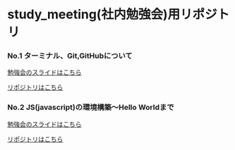 # study_meeting(社内勉強会)用リポジトリ

### No.1 ターミナル、Git,GitHubについて

[勉強会のスライドはこちら](https://docs.google.com/presentation/d/14YtxgEnmIwaAHE4lTqlvMDvOyD32YQOFqBA1uppTkn4/edit?usp=sharing)

[リポジトリはこちら](https://github.com/WebEngineer-Maedagumi/study_meeting/blob/main/study/GIT_STUDY.md)

### No.2 JS(javascript)の環境構築〜Hello Worldまで

[勉強会のスライドはこちら](https://docs.google.com/presentation/d/18JJy-Jkc0IqQi3SuAbnJx62MRU2wffrVehbYKtAEu8I/edit?usp=sharing)

[リポジトリはこちら](https://github.com/WebEngineer-Maedagumi/study_meeting/blob/main/study/JS_STUDY.md)
